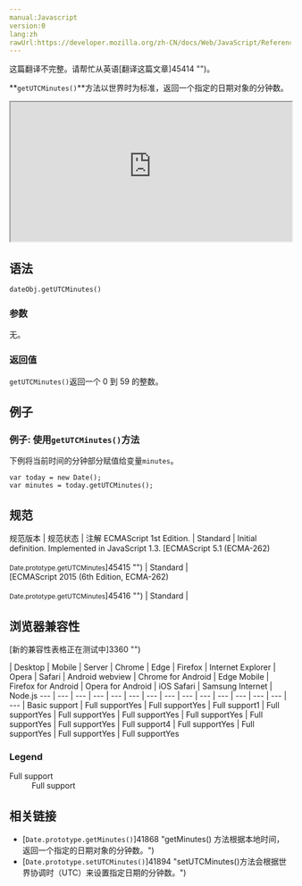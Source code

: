 ```yaml
---
manual:Javascript
version:0
lang:zh
rawUrl:https://developer.mozilla.org/zh-CN/docs/Web/JavaScript/Reference/Global_Objects/Date/getUTCMinutes
---
```




这篇翻译不完整。请帮忙从英语[翻译这篇文章]45414 "")。






**`getUTCMinutes()`**方法以世界时为标准，返回一个指定的日期对象的分钟数。

<iframe src='https://interactive-examples.mdn.mozilla.net/pages/js/date-getutcminutes.html' width='100%' height='250'></iframe>

## 语法<a name="Syntax"></a>

```
dateObj.getUTCMinutes()
```

### 参数<a name="Parameters"></a>


无。


### 返回值<a name="Returns"></a>


`getUTCMinutes()`返回一个 0 到 59 的整数。


## 例子<a name="Examples"></a>

### 例子: 使用`getUTCMinutes()`方法<a name="Example:_Using_getUTCMinutes"></a>


下例将当前时间的分钟部分赋值给变量`minutes`。


```
var today = new Date();
var minutes = today.getUTCMinutes();
```

## 规范<a name="规范"></a>

规范版本 | 规范状态 | 注解 
ECMAScript 1st Edition. | Standard | Initial definition. Implemented in JavaScript 1.3. 
[ECMAScript 5.1 (ECMA-262)<br></br><small>Date.prototype.getUTCMinutes</small>]45415 "") | Standard |  
[ECMAScript 2015 (6th Edition, ECMA-262)<br></br><small>Date.prototype.getUTCMinutes</small>]45416 "") | Standard |  


## 浏览器兼容性<a name="浏览器兼容性"></a>
[新的兼容性表格正在测试中<i></i>]3360 "")

 | <abbr>Desktop<i></i></abbr> | <abbr>Mobile<i></i></abbr> | <abbr>Server<i></i></abbr> 
 | <abbr>Chrome<i></i></abbr> | <abbr>Edge<i></i></abbr> | <abbr>Firefox<i></i></abbr> | <abbr>Internet Explorer<i></i></abbr> | <abbr>Opera<i></i></abbr> | <abbr>Safari<i></i></abbr> | <abbr>Android webview<i></i></abbr> | <abbr>Chrome for Android<i></i></abbr> | <abbr>Edge Mobile<i></i></abbr> | <abbr>Firefox for Android<i></i></abbr> | <abbr>Opera for Android<i></i></abbr> | <abbr>iOS Safari<i></i></abbr> | <abbr>Samsung Internet<i></i></abbr> | <abbr>Node.js<i></i></abbr> 
 ---  |  ---  |  ---  |  ---  |  ---  |  ---  |  ---  |  ---  |  ---  |  ---  |  ---  |  ---  |  ---  |  ---  |  ---  | 
Basic support | <abbr>Full support</abbr>Yes | <abbr>Full support</abbr>Yes | <abbr>Full support</abbr>1 | <abbr>Full support</abbr>Yes | <abbr>Full support</abbr>Yes | <abbr>Full support</abbr>Yes | <abbr>Full support</abbr>Yes | <abbr>Full support</abbr>Yes | <abbr>Full support</abbr>Yes | <abbr>Full support</abbr>4 | <abbr>Full support</abbr>Yes | <abbr>Full support</abbr>Yes | <abbr>Full support</abbr>Yes | <abbr>Full support</abbr>Yes 


### Legend<a name="Legend"></a>
<dl><dt id=''><abbr>Full support</abbr></dt><dd>Full support</dd></dl>


## 相关链接<a name="See_also"></a>

* [`Date.prototype.getMinutes()`]41868 "getMinutes() 方法根据本地时间，返回一个指定的日期对象的分钟数。")
* [`Date.prototype.setUTCMinutes()`]41894 "setUTCMinutes()方法会根据世界协调时（UTC）来设置指定日期的分钟数。")




